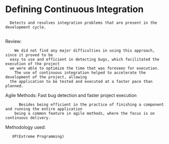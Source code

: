 # Defining Continuous Integration

      Detects and resolves integration problems that are present in the development cycle.

##



Review:

        We did not find any major difficulties in using this approach, since it proved to be 
      easy to use and efficient in detecting bugs, which facilitated the execution of the project 
      we were able to optimize the time that was foreseen for execution.
        The use of continuous integration helped to accelerate the development of the project, allowing 
      the application to be tested and executed at a faster pace than planned.
 


Agile Methods: Fast bug detection and faster project execution
    
          Besides being efficient in the practice of finishing a component and running the entire application
        being a common feature in agile methods, where the focus is on continuous delivery.
        
Methodology used:

       XP(Extreme Programming)
